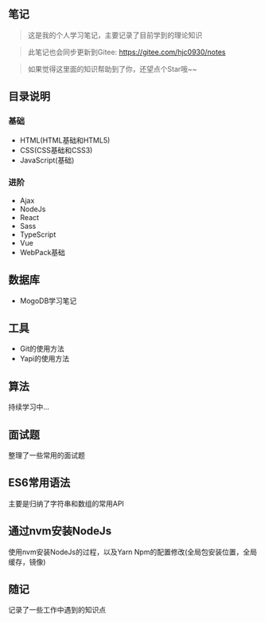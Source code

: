 ## 笔记

> 这是我的个人学习笔记，主要记录了目前学到的理论知识

>此笔记也会同步更新到Gitee: https://gitee.com/hjc0930/notes

> 如果觉得这里面的知识帮助到了你，还望点个Star哦~~


## 目录说明

### 基础

- HTML(HTML基础和HTML5)
- CSS(CSS基础和CSS3)
- JavaScript(基础)

### 进阶

- Ajax
- NodeJs
- React
- Sass
- TypeScript
- Vue
- WebPack基础

## 数据库

- MogoDB学习笔记

## 工具

- Git的使用方法
- Yapi的使用方法

## 算法

持续学习中...

## 面试题

整理了一些常用的面试题

## ES6常用语法

主要是归纳了字符串和数组的常用API

## 通过nvm安装NodeJs

使用nvm安装NodeJs的过程，以及Yarn Npm的配置修改(全局包安装位置，全局缓存，镜像)

## 随记

记录了一些工作中遇到的知识点
